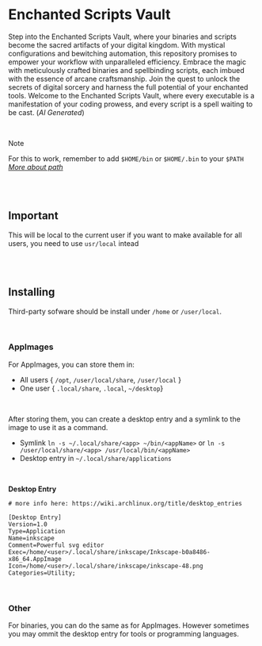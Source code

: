 # Enchanted Scripts Vault
Step into the Enchanted Scripts Vault, where your binaries and scripts
become the sacred artifacts of your digital kingdom. With mystical
configurations and bewitching automation, this repository promises
to empower your workflow with unparalleled efficiency. Embrace the
magic with meticulously crafted binaries and spellbinding scripts,
each imbued with the essence of arcane craftsmanship. Join the quest
to unlock the secrets of digital sorcery and harness the full potential
of your enchanted tools. Welcome to the Enchanted Scripts Vault, where
every executable is a manifestation of your coding prowess, and every
script is a spell waiting to be cast. (_AI Generated_)

</br>

> [!NOTE] 
> For this to work, remember to add `$HOME/bin` or `$HOME/.bin` to your `$PATH` [_More about path_](https://www.baeldung.com/linux/path-variable)

</br>
</br>

## Important
This will be local to the current user if you want to make available for all users, you need
to use `usr/local` intead

</br>
</br>

## Installing
Third-party sofware should be install under `/home` or `/user/local`.

</br>

### AppImages
For AppImages, you can store them in:
- All users { `/opt`, `/user/local/share`, `/user/local` }
- One user  { `.local/share`, `.local`, `~/desktop`}

</br>

After storing them, you can create a desktop entry and a symlink to the image to use it as a command.
- Symlink `ln -s ~/.local/share/<app> ~/bin/<appName>` or `ln -s /user/local/share/<app> /usr/local/bin/<appName>`
- Desktop entry in `~/.local/share/applications`

</br>

**Desktop Entry**
```desktop
# more info here: https://wiki.archlinux.org/title/desktop_entries

[Desktop Entry]
Version=1.0
Type=Application
Name=inkscape
Comment=Powerful svg editor
Exec=/home/<user>/.local/share/inkscape/Inkscape-b0a8486-x86_64.AppImage
Icon=/home/<user>/.local/share/inkscape/inkscape-48.png
Categories=Utility;
```

</br>

### Other
For binaries, you can do the same as for AppImages. However sometimes
you may ommit the desktop entry for tools or programming languages.

